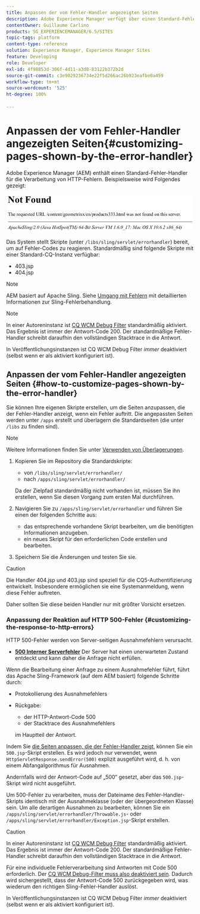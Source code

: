 ```yaml
---
title: Anpassen der vom Fehler-Handler angezeigten Seiten
description: Adobe Experience Manager verfügt über einen Standard-Fehler-Handler zur Verarbeitung von HTTP-Fehlern.
contentOwner: Guillaume Carlino
products: SG_EXPERIENCEMANAGER/6.5/SITES
topic-tags: platform
content-type: reference
solution: Experience Manager, Experience Manager Sites
feature: Developing
role: Developer
exl-id: 4f98853d-306f-4d11-a3d8-83122b372b2d
source-git-commit: c3e9029236734e22f5d266ac26b923eafbe0a459
workflow-type: tm+mt
source-wordcount: '525'
ht-degree: 100%

---
```


# Anpassen der vom Fehler-Handler angezeigten Seiten{#customizing-pages-shown-by-the-error-handler}

Adobe Experience Manager (AEM) enthält einen Standard-Fehler-Handler für die Verarbeitung von HTTP-Fehlern. Beispielsweise wird Folgendes gezeigt:

![chlimage_1-67](assets/chlimage_1-67a.png)

Das System stellt Skripte (unter `/libs/sling/servlet/errorhandler`) bereit, um auf Fehler-Codes zu reagieren. Standardmäßig sind folgende Skripte mit einer Standard-CQ-Instanz verfügbar:

* 403.jsp
* 404.jsp

>[!NOTE]
>
>AEM basiert auf Apache Sling. Siehe [Umgang mit Fehlern](https://sling.apache.org/documentation/the-sling-engine/errorhandling.html) mit detaillierten Informationen zur Sling-Fehlerbehandlung.

>[!NOTE]
>
>In einer Autoreninstanz ist [CQ WCM Debug Filter](/help/sites-deploying/osgi-configuration-settings.md) standardmäßig aktiviert. Das Ergebnis ist immer der Antwort-Code 200. Der standardmäßige Fehler-Handler schreibt daraufhin den vollständigen Stacktrace in die Antwort.
>
>In Veröffentlichungsinstanzen ist CQ WCM Debug Filter *immer* deaktiviert (selbst wenn er als aktiviert konfiguriert ist).

## Anpassen der vom Fehler-Handler angezeigten Seiten {#how-to-customize-pages-shown-by-the-error-handler}

Sie können Ihre eigenen Skripte erstellen, um die Seiten anzupassen, die der Fehler-Handler anzeigt, wenn ein Fehler auftritt. Die angepassten Seiten werden unter `/apps` erstellt und überlagern die Standardseiten (die unter `/libs` zu finden sind).

>[!NOTE]
>
>Weitere Informationen finden Sie unter [Verwenden von Überlagerungen](/help/sites-developing/overlays.md).

1. Kopieren Sie im Repository die Standardskripte:

   * von `/libs/sling/servlet/errorhandler/`
   * nach `/apps/sling/servlet/errorhandler/`

   Da der Zielpfad standardmäßig nicht vorhanden ist, müssen Sie ihn erstellen, wenn Sie diesen Vorgang zum ersten Mal durchführen.

1. Navigieren Sie zu `/apps/sling/servlet/errorhandler` und führen Sie einen der folgenden Schritte aus:

   * das entsprechende vorhandene Skript bearbeiten, um die benötigten Informationen anzugeben.
   * ein neues Skript für den erforderlichen Code erstellen und bearbeiten.

1. Speichern Sie die Änderungen und testen Sie sie.

>[!CAUTION]
>
>Die Handler 404.jsp und 403.jsp sind speziell für die CQ5-Authentifizierung entwickelt. Insbesondere ermöglichen sie eine Systemanmeldung, wenn diese Fehler auftreten.
>
>Daher sollten Sie diese beiden Handler nur mit größter Vorsicht ersetzen.

### Anpassung der Reaktion auf HTTP 500-Fehler {#customizing-the-response-to-http-errors}

HTTP 500-Fehler werden von Server-seitigen Ausnahmefehlern verursacht.

* **[500 Interner Serverfehler](https://www.w3.org/Protocols/rfc2616/rfc2616-sec10.html)** Der Server hat einen unerwarteten Zustand entdeckt und kann daher die Anfrage nicht erfüllen.

Wenn die Bearbeitung einer Anfrage zu einem Ausnahmefehler führt, führt das Apache Sling-Framework (auf dem AEM basiert) folgende Schritte durch:

* Protokollierung des Ausnahmefehlers
* Rückgabe:

   * der HTTP-Antwort-Code 500
   * der Stacktrace des Ausnahmefehlers

  im Hauptteil der Antwort.

Indem Sie [die Seiten anpassen, die der Fehler-Handler zeigt](#how-to-customize-pages-shown-by-the-error-handler), können Sie ein `500.jsp`-Skript erstellen. Es wird jedoch nur verwendet, wenn `HttpServletResponse.sendError(500)` explizit ausgeführt wird, d. h. von einem Abfangalgorithmus für Ausnahmen.

Andernfalls wird der Antwort-Code auf „500“ gesetzt, aber das `500.jsp`-Skript wird nicht ausgeführt.

Um 500-Fehler zu verarbeiten, muss der Dateiname des Fehler-Handler-Skripts identisch mit der Ausnahmeklasse (oder der übergeordneten Klasse) sein. Um alle derartigen Ausnahmen zu bearbeiten, können Sie ein `/apps/sling/servlet/errorhandler/Throwable.js`- oder `/apps/sling/servlet/errorhandler/Exception.jsp`-Skript erstellen.

>[!CAUTION]
>
>In einer Autoreninstanz ist [CQ WCM Debug Filter](/help/sites-deploying/osgi-configuration-settings.md) standardmäßig aktiviert. Das Ergebnis ist immer der Antwort-Code 200. Der standardmäßige Fehler-Handler schreibt daraufhin den vollständigen Stacktrace in die Antwort.
>
>Für eine individuelle Fehlerverarbeitung sind Antworten mit Code 500 erforderlich. Der [CQ WCM Debug-Filter muss also deaktiviert sein](/help/sites-deploying/osgi-configuration-settings.md). Dadurch wird sichergestellt, dass der Antwort-Code 500 zurückgegeben wird, was wiederum den richtigen Sling-Fehler-Handler auslöst.
>
>In Veröffentlichungsinstanzen ist CQ WCM Debug Filter *immer* deaktiviert (selbst wenn er als aktiviert konfiguriert ist).
